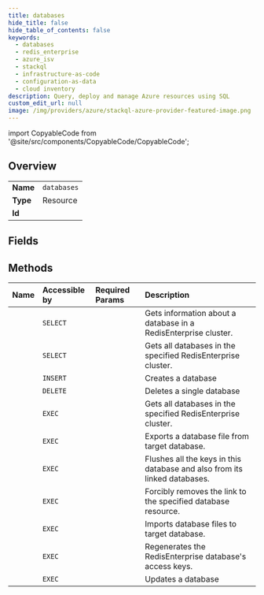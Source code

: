 ```yaml
---
title: databases
hide_title: false
hide_table_of_contents: false
keywords:
  - databases
  - redis_enterprise
  - azure_isv    
  - stackql
  - infrastructure-as-code
  - configuration-as-data
  - cloud inventory
description: Query, deploy and manage Azure resources using SQL
custom_edit_url: null
image: /img/providers/azure/stackql-azure-provider-featured-image.png
---
```


import CopyableCode from '@site/src/components/CopyableCode/CopyableCode';




## Overview
<table><tbody>
<tr><td><b>Name</b></td><td><code>databases</code></td></tr>
<tr><td><b>Type</b></td><td>Resource</td></tr>
<tr><td><b>Id</b></td><td><CopyableCode code="azure_isv.redis_enterprise.databases" /></td></tr>
</tbody></table>

## Fields
## Methods
| Name | Accessible by | Required Params | Description |
|:-----|:--------------|:----------------|:------------|
| <CopyableCode code="get" /> | `SELECT` | <CopyableCode code="clusterName, databaseName, resourceGroupName, subscriptionId" /> | Gets information about a database in a RedisEnterprise cluster. |
| <CopyableCode code="list_by_cluster" /> | `SELECT` | <CopyableCode code="clusterName, resourceGroupName, subscriptionId" /> | Gets all databases in the specified RedisEnterprise cluster. |
| <CopyableCode code="create" /> | `INSERT` | <CopyableCode code="clusterName, databaseName, resourceGroupName, subscriptionId" /> | Creates a database |
| <CopyableCode code="delete" /> | `DELETE` | <CopyableCode code="clusterName, databaseName, resourceGroupName, subscriptionId" /> | Deletes a single database |
| <CopyableCode code="_list_by_cluster" /> | `EXEC` | <CopyableCode code="clusterName, resourceGroupName, subscriptionId" /> | Gets all databases in the specified RedisEnterprise cluster. |
| <CopyableCode code="export" /> | `EXEC` | <CopyableCode code="clusterName, databaseName, resourceGroupName, subscriptionId, data__sasUri" /> | Exports a database file from target database. |
| <CopyableCode code="flush" /> | `EXEC` | <CopyableCode code="clusterName, databaseName, resourceGroupName, subscriptionId" /> | Flushes all the keys in this database and also from its linked databases. |
| <CopyableCode code="force_unlink" /> | `EXEC` | <CopyableCode code="clusterName, databaseName, resourceGroupName, subscriptionId, data__ids" /> | Forcibly removes the link to the specified database resource. |
| <CopyableCode code="import" /> | `EXEC` | <CopyableCode code="clusterName, databaseName, resourceGroupName, subscriptionId, data__sasUris" /> | Imports database files to target database. |
| <CopyableCode code="regenerate_key" /> | `EXEC` | <CopyableCode code="clusterName, databaseName, resourceGroupName, subscriptionId, data__keyType" /> | Regenerates the RedisEnterprise database's access keys. |
| <CopyableCode code="update" /> | `EXEC` | <CopyableCode code="clusterName, databaseName, resourceGroupName, subscriptionId" /> | Updates a database |
